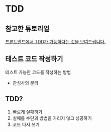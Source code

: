 # TDD

## 참고한 튜토리얼

[프론트엔드에서 TDD가 가능하다는 것을 보여드립니다.](https://www.youtube.com/watch?v=L1dtkLeIz-M&t=325s)

## 테스트 코드 작성하기

테스트 가능한 코드를 작성하는 방법

- 관심사의 분리

## TDD?

1. 빠르게 실패하기
2. 실패를 수단과 방법을 가리지 않고 성공하기
3. 코드 다시 쓰기
